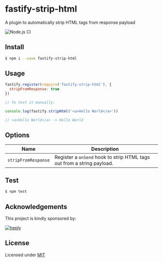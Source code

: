 # fastify-strip-html

A plugin to automatically strip HTML tags from response payload

![Node.js CI](https://github.com/heply/fastify-strip-html/workflows/Node.js%20CI/badge.svg)

## Install

```bash
$ npm i --save fastify-strip-html
```

## Usage

```js
fastify.register(require('fastify-strip-html'), {
  stripFromResponse: true
})

// To test it manually:

console.log(fastify.stripHtml('<a>Hello World</a>'))

// <a>Hello World</a> -> Hello World
```

## Options

| Name                  | Description                                                            |
|-----------------------|------------------------------------------------------------------------|
| `stripFromResponse`   | Register a `onSend` hook to strip HTML tags out from a string payload. |

## Test

```bash
$ npm test
```

## Acknowledgements

This project is kindly sponsored by:

[![heply](https://raw.githack.com/heply/brand/master/heply-logo.svg)](https://www.heply.it)

## License

Licensed under [MIT](./LICENSE)
